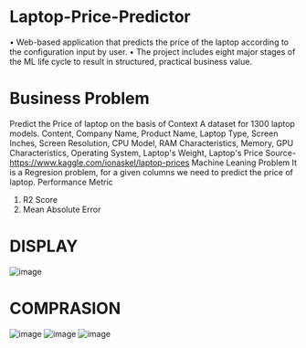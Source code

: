 # Laptop-Price-Predictor
• Web-based application that predicts the price of the laptop according to the configuration input by user.
• The project includes eight major stages of the ML life cycle to result in structured, practical business value.
# Business Problem
Predict the Price of laptop on the basis of
Context A dataset for 1300 laptop models. Content, Company Name, Product Name, Laptop Type, Screen Inches, Screen Resolution, CPU Model, RAM Characteristics, Memory, GPU Characteristics, Operating System, Laptop's Weight, Laptop's Price
Source-https://www.kaggle.com/ionaskel/laptop-prices
Machine Leaning Problem It is a Regresion problem, for a given columns we need to predict the price of laptop.
Performance Metric
1.	R2 Score
2.	Mean Absolute Error










# DISPLAY
![image](https://github.com/mritunjay023/Laptop-Price-Predictor/assets/92208165/2be67d01-4392-4b22-9b63-d988cd81aff1)

 

# COMPRASION
 
 ![image](https://github.com/mritunjay023/Laptop-Price-Predictor/assets/92208165/ddeb7c40-e760-4ec3-8a63-de1e6cef31a0)
 ![image](https://github.com/mritunjay023/Laptop-Price-Predictor/assets/92208165/742f3882-6c17-465f-a8b9-7a868dadbd02)
 ![image](https://github.com/mritunjay023/Laptop-Price-Predictor/assets/92208165/186bbe4a-0d32-4b75-b5af-2632532c4d10)




 
